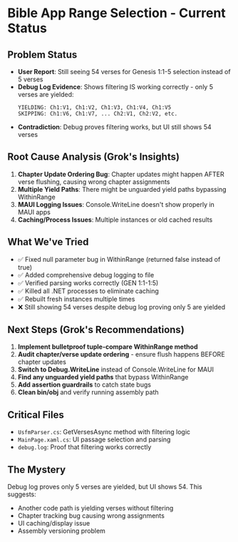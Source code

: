 # Bible App Range Selection - Current Status

## Problem Status
- **User Report**: Still seeing 54 verses for Genesis 1:1-5 selection instead of 5 verses
- **Debug Log Evidence**: Shows filtering IS working correctly - only 5 verses are yielded:
  ```
  YIELDING: Ch1:V1, Ch1:V2, Ch1:V3, Ch1:V4, Ch1:V5
  SKIPPING: Ch1:V6, Ch1:V7, ... Ch2:V1, Ch2:V2, etc.
  ```
- **Contradiction**: Debug proves filtering works, but UI still shows 54 verses

## Root Cause Analysis (Grok's Insights)
1. **Chapter Update Ordering Bug**: Chapter updates might happen AFTER verse flushing, causing wrong chapter assignments
2. **Multiple Yield Paths**: There might be unguarded yield paths bypassing WithinRange
3. **MAUI Logging Issues**: Console.WriteLine doesn't show properly in MAUI apps
4. **Caching/Process Issues**: Multiple instances or old cached results

## What We've Tried
- ✅ Fixed null parameter bug in WithinRange (returned false instead of true)
- ✅ Added comprehensive debug logging to file
- ✅ Verified parsing works correctly (GEN 1:1-1:5)
- ✅ Killed all .NET processes to eliminate caching
- ✅ Rebuilt fresh instances multiple times
- ❌ Still showing 54 verses despite debug log proving only 5 are yielded

## Next Steps (Grok's Recommendations)
1. **Implement bulletproof tuple-compare WithinRange method**
2. **Audit chapter/verse update ordering** - ensure flush happens BEFORE chapter updates
3. **Switch to Debug.WriteLine** instead of Console.WriteLine for MAUI
4. **Find any unguarded yield paths** that bypass WithinRange
5. **Add assertion guardrails** to catch state bugs
6. **Clean bin/obj** and verify running assembly path

## Critical Files
- `UsfmParser.cs`: GetVersesAsync method with filtering logic
- `MainPage.xaml.cs`: UI passage selection and parsing
- `debug.log`: Proof that filtering works correctly

## The Mystery
Debug log proves only 5 verses are yielded, but UI shows 54. This suggests:
- Another code path is yielding verses without filtering
- Chapter tracking bug causing wrong assignments
- UI caching/display issue
- Assembly versioning problem